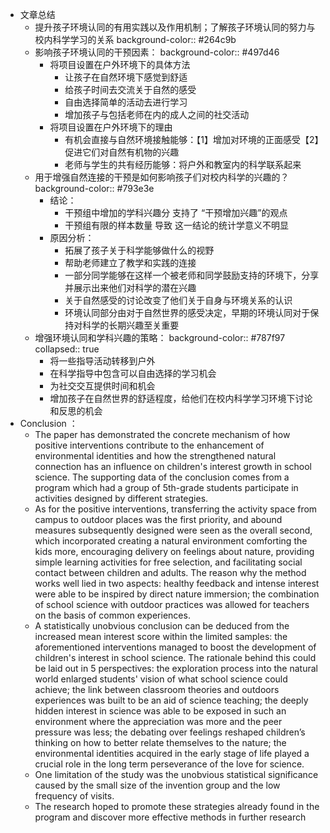 - 文章总结
	- 提升孩子环境认同的有用实践以及作用机制；了解孩子环境认同的努力与校内科学学习的关系
	  background-color:: #264c9b
	- 影响孩子环境认同的干预因素：
	  background-color:: #497d46
		- 将项目设置在户外环境下的具体方法
			- 让孩子在自然环境下感觉到舒适
			- 给孩子时间去交流关于自然的感受
			- 自由选择简单的活动去进行学习
			- 增加孩子与包括老师在内的成人之间的社交活动
		- 将项目设置在户外环境下的理由
			- 有机会直接与自然环境接触能够：【1】增加对环境的正面感受【2】促进它们对自然有机物的兴趣
			- 老师与学生的共有经历能够：将户外和教室内的科学联系起来
	- 用于增强自然连接的干预是如何影响孩子们对校内科学的兴趣的？
	  background-color:: #793e3e
		- 结论：
			- 干预组中增加的学科兴趣分  支持了 “干预增加兴趣”的观点
			- 干预组有限的样本数量 导致 这一结论的统计学意义不明显
		- 原因分析：
			- 拓展了孩子关于科学能够做什么的视野
			- 帮助老师建立了教学和实践的连接
			- 一部分同学能够在这样一个被老师和同学鼓励支持的环境下，分享并展示出来他们对科学的潜在兴趣
			- 关于自然感受的讨论改变了他们关于自身与环境关系的认识
			- 环境认同部分由对于自然世界的感受决定，早期的环境认同对于保持对科学的长期兴趣至关重要
	- 增强环境认同和学科兴趣的策略：
	  background-color:: #787f97
	  collapsed:: true
		- 将一些指导活动转移到户外
		- 在科学指导中包含可以自由选择的学习机会
		- 为社交交互提供时间和机会
		- 增加孩子在自然世界的舒适程度，给他们在校内科学学习环境下讨论和反思的机会
- Conclusion ：
	- The paper has demonstrated the concrete mechanism of how positive interventions contribute to the enhancement of environmental identities and how the strengthened natural connection has an influence on children's interest growth in school science. The supporting data of the conclusion comes from a program which had a group of 5th-grade students participate in activities designed by different strategies.
	- As for the positive interventions, transferring the activity space from campus to outdoor places was the first priority, and abound measures subsequently designed were seen as the overall second, which incorporated creating a natural environment comforting the kids more,  encouraging delivery on feelings about nature, providing simple learning activities for free selection, and facilitating social contact between children and adults. The reason why the method works well lied in two aspects: healthy feedback and intense interest were able to be inspired by direct nature immersion; the combination of school science with outdoor practices was allowed for teachers on the basis of common experiences.
	- A statistically unobvious conclusion can be deduced from the increased mean interest score within the limited samples: the aforementioned interventions managed to boost the development of children's interest in school science. The rationale behind this could be laid out in 5 perspectives: the exploration process into the natural world enlarged students' vision of what school science could achieve; the link between classroom theories and outdoors experiences was built to be an aid of science teaching; the deeply hidden interest in science was able to be exposed in such an environment where the appreciation was more and the peer pressure was less; the debating over feelings reshaped children’s thinking on how to better relate themselves to the nature; the environmental identities acquired in the early stage of life played a crucial role in the long term perseverance of the love for science.
	- One limitation of the study was the unobvious statistical significance caused by the small size of the invention group and the low frequency of visits.
	- The research hoped to promote these strategies already found in the program and discover more effective methods in further research